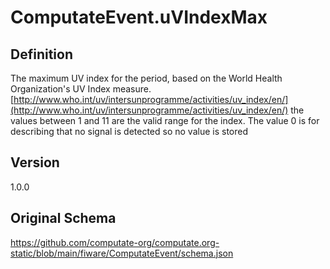 # ComputateEvent.uVIndexMax

## Definition
The maximum UV index for the period, based on the World Health Organization's UV Index measure. [http://www.who.int/uv/intersunprogramme/activities/uv_index/en/](http://www.who.int/uv/intersunprogramme/activities/uv_index/en/) the values between 1 and 11 are the valid range for the index. The value 0 is for describing that no signal is detected so no value is stored

## Version
1.0.0

## Original Schema
https://github.com/computate-org/computate.org-static/blob/main/fiware/ComputateEvent/schema.json
